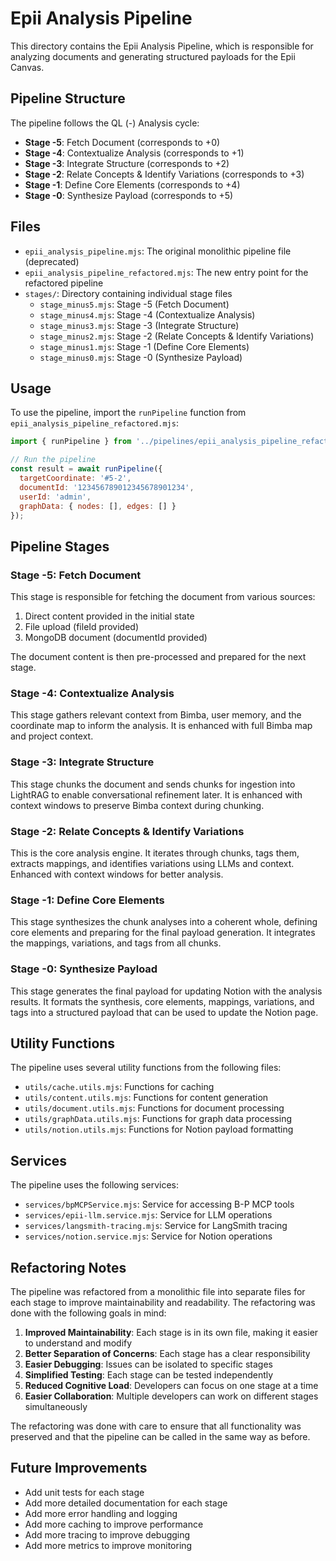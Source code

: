 # Epii Analysis Pipeline

This directory contains the Epii Analysis Pipeline, which is responsible for analyzing documents and generating structured payloads for the Epii Canvas.

## Pipeline Structure

The pipeline follows the QL (-) Analysis cycle:

- **Stage -5**: Fetch Document (corresponds to +0)
- **Stage -4**: Contextualize Analysis (corresponds to +1)
- **Stage -3**: Integrate Structure (corresponds to +2)
- **Stage -2**: Relate Concepts & Identify Variations (corresponds to +3)
- **Stage -1**: Define Core Elements (corresponds to +4)
- **Stage -0**: Synthesize Payload (corresponds to +5)

## Files

- `epii_analysis_pipeline.mjs`: The original monolithic pipeline file (deprecated)
- `epii_analysis_pipeline_refactored.mjs`: The new entry point for the refactored pipeline
- `stages/`: Directory containing individual stage files
  - `stage_minus5.mjs`: Stage -5 (Fetch Document)
  - `stage_minus4.mjs`: Stage -4 (Contextualize Analysis)
  - `stage_minus3.mjs`: Stage -3 (Integrate Structure)
  - `stage_minus2.mjs`: Stage -2 (Relate Concepts & Identify Variations)
  - `stage_minus1.mjs`: Stage -1 (Define Core Elements)
  - `stage_minus0.mjs`: Stage -0 (Synthesize Payload)

## Usage

To use the pipeline, import the `runPipeline` function from `epii_analysis_pipeline_refactored.mjs`:

```javascript
import { runPipeline } from '../pipelines/epii_analysis_pipeline_refactored.mjs';

// Run the pipeline
const result = await runPipeline({
  targetCoordinate: '#5-2',
  documentId: '123456789012345678901234',
  userId: 'admin',
  graphData: { nodes: [], edges: [] }
});
```

## Pipeline Stages

### Stage -5: Fetch Document

This stage is responsible for fetching the document from various sources:
1. Direct content provided in the initial state
2. File upload (fileId provided)
3. MongoDB document (documentId provided)

The document content is then pre-processed and prepared for the next stage.

### Stage -4: Contextualize Analysis

This stage gathers relevant context from Bimba, user memory, and the coordinate map to inform the analysis. It is enhanced with full Bimba map and project context.

### Stage -3: Integrate Structure

This stage chunks the document and sends chunks for ingestion into LightRAG to enable conversational refinement later. It is enhanced with context windows to preserve Bimba context during chunking.

### Stage -2: Relate Concepts & Identify Variations

This is the core analysis engine. It iterates through chunks, tags them, extracts mappings, and identifies variations using LLMs and context. Enhanced with context windows for better analysis.

### Stage -1: Define Core Elements

This stage synthesizes the chunk analyses into a coherent whole, defining core elements and preparing for the final payload generation. It integrates the mappings, variations, and tags from all chunks.

### Stage -0: Synthesize Payload

This stage generates the final payload for updating Notion with the analysis results. It formats the synthesis, core elements, mappings, variations, and tags into a structured payload that can be used to update the Notion page.

## Utility Functions

The pipeline uses several utility functions from the following files:

- `utils/cache.utils.mjs`: Functions for caching
- `utils/content.utils.mjs`: Functions for content generation
- `utils/document.utils.mjs`: Functions for document processing
- `utils/graphData.utils.mjs`: Functions for graph data processing
- `utils/notion.utils.mjs`: Functions for Notion payload formatting

## Services

The pipeline uses the following services:

- `services/bpMCPService.mjs`: Service for accessing B-P MCP tools
- `services/epii-llm.service.mjs`: Service for LLM operations
- `services/langsmith-tracing.mjs`: Service for LangSmith tracing
- `services/notion.service.mjs`: Service for Notion operations

## Refactoring Notes

The pipeline was refactored from a monolithic file into separate files for each stage to improve maintainability and readability. The refactoring was done with the following goals in mind:

1. **Improved Maintainability**: Each stage is in its own file, making it easier to understand and modify
2. **Better Separation of Concerns**: Each stage has a clear responsibility
3. **Easier Debugging**: Issues can be isolated to specific stages
4. **Simplified Testing**: Each stage can be tested independently
5. **Reduced Cognitive Load**: Developers can focus on one stage at a time
6. **Easier Collaboration**: Multiple developers can work on different stages simultaneously

The refactoring was done with care to ensure that all functionality was preserved and that the pipeline can be called in the same way as before.

## Future Improvements

- Add unit tests for each stage
- Add more detailed documentation for each stage
- Add more error handling and logging
- Add more caching to improve performance
- Add more tracing to improve debugging
- Add more metrics to improve monitoring
